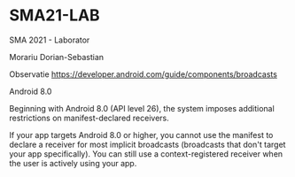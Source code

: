 # SMA21-LAB
SMA 2021 - Laborator

Morariu Dorian-Sebastian

Observatie
https://developer.android.com/guide/components/broadcasts

Android 8.0

Beginning with Android 8.0 (API level 26), the system imposes additional restrictions on manifest-declared receivers.

If your app targets Android 8.0 or higher, you cannot use the manifest to declare a receiver for most implicit broadcasts (broadcasts that don't target your app specifically). You can still use a context-registered receiver when the user is actively using your app.
